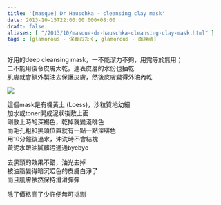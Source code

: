 ```yaml
---
title: '[masque] Dr Hauschka - cleansing clay mask'
date: 2013-10-15T22:00:00.000+08:00
draft: false
aliases: [ "/2013/10/masque-dr-hauschka-cleansing-clay-mask.html" ]
tags : [glamorous - 保養おたく, glamorous - 面膜魂]
---
```


好用的deep cleansing mask，一不能潔力不夠，用完等於無用；  
二不能用後令皮膚太乾，連表皮層的水份也抽乾  
肌膚就會額外製油去保護皮膚，然後皮膚變得外油內乾  

[![](https://2.bp.blogspot.com/-D4xa_QjOGqc/XCQ-MDzmKHI/AAAAAAAAB6s/24n0IRSzTRMU2ZCZer2-BqUpmhFRQkDvQCLcBGAs/s640/15.jpg)](https://2.bp.blogspot.com/-D4xa_QjOGqc/XCQ-MDzmKHI/AAAAAAAAB6s/24n0IRSzTRMU2ZCZer2-BqUpmhFRQkDvQCLcBGAs/s1600/15.jpg)

這個mask是有機黃土 (Loess)，沙粒質地幼細  
加水或toner開成泥狀後敷上面  
剛敷上時的深褐色，乾掉就變淺啡色  
而毛孔粗和黑頭位置就有一點一點深啡色  
用10分鐘後過水，沖洗時不會結塊  
黃泥水跟油膩髒污通通byebye  
  
去黑頭的效果不錯，油光去掉  
被油脂變得暗沉啞色的皮膚白淨了  
而且肌膚依然保持滑滑彈彈  
  
  
除了價格高了少許便無可挑剔